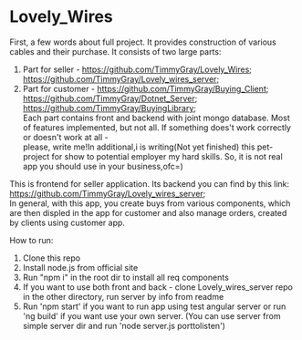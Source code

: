 # Lovely_Wires
First, a few words about full project. It provides construction of various cables and their purchase. It consists of two large parts:   
1) Part for seller - https://github.com/TimmyGray/Lovely_Wires; https://github.com/TimmyGray/Lovely_wires_server;  
2) Part for customer - https://github.com/TimmyGray/Buying_Client; https://github.com/TimmyGray/Dotnet_Server; https://github.com/TimmyGray/BuyingLibrary;  
Each part contains front and backend with joint mongo database. Most of features implemented, but not all. If something does't work correctly or doesn't work at all -  
please, write me!In additional,i is writing(Not yet finished) this pet-project for show to potential employer my hard skills. So, it is not real app you should use in your business,ofc=)  

This is frontend for seller application. Its backend you can find by this link: https://github.com/TimmyGray/Lovely_wires_server;  
In general, with this app, you create buys from various components, which are then displed in the app for customer and also manage orders, created by clients using customer app.  

How to run:  
1) Clone this repo  
2) Install node.js from official site  
3) Run "npm i" in the root dir to install all req components  
4) If you want to use both front and back - clone Lovely_wires_server repo in the other directory, run server by info from readme  
5) Run 'npm start' if you want to run app using test angular server or run 'ng build' if you want use your own server. (You can use server from simple server dir and run 'node server.js porttolisten')  
